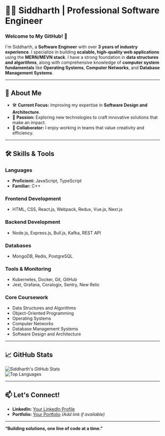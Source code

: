# 👨‍💻 Siddharth | Professional Software Engineer  

### Welcome to My GitHub! 🚀  

I'm Siddharth, a **Software Engineer** with over **3 years of industry experience**. I specialize in building **scalable, high-quality web applications** using the **MERN/MEVN stack**. I have a strong foundation in **data structures and algorithms**, along with comprehensive knowledge of **computer system fundamentals** like **Operating Systems**, **Computer Networks**, and **Database Management Systems**.

---

## 💼 **About Me**  

- 🛠️ **Current Focus:** Improving my expertise in **Software Design and Architecture**.  
- 🌟 **Passion:** Exploring new technologies to craft innovative solutions that make an impact.  
- 👥 **Collaborator:** I enjoy working in teams that value creativity and efficiency.  

---

## 🛠️ **Skills & Tools**

### **Languages**  
- **Proficient:** JavaScript, TypeScript  
- **Familiar:** C++  

### **Frontend Development**  
- HTML, CSS, React.js, Webpack, Redux, Vue.js, Next.js  

### **Backend Development**  
- Node.js, Express.js, Bull.js, Kafka, REST API  

### **Databases**  
- MongoDB, Redis, PostgreSQL  

### **Tools & Monitoring**  
- Kubernetes, Docker, Git, GitHub  
- Jest, Grafana, Coralogix, Sentry, New Relic  

### **Core Coursework**  
- Data Structures and Algorithms  
- Object-Oriented Programming  
- Operating Systems  
- Computer Networks  
- Database Management Systems  
- Software Design and Architecture  

---

## 📈 **GitHub Stats**

![Siddharth's GitHub Stats](https://github-readme-stats.vercel.app/api?username=siddharthgusain&show_icons=true&theme=radical)  
![Top Languages](https://github-readme-stats.vercel.app/api/top-langs/?username=siddharthgusain&layout=compact&theme=radical)  

---

## 📫 **Let's Connect!**  
- **LinkedIn:** [Your LinkedIn Profile](https://linkedin.com/in/<your-linkedin-username>)  
- **Portfolio:** [Your Portfolio](#) *(Add link if available)*  

---

**“Building solutions, one line of code at a time.”**
